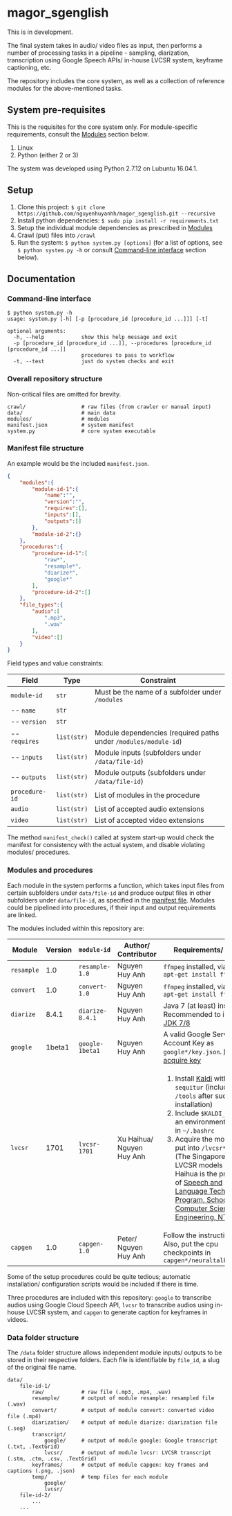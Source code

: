 # magor_sgenglish

This is in development.

The final system takes in audio/ video files as input, then performs a number of processing tasks in a pipeline - sampling, diarization, transcription using Google Speech APIs/ in-house LVCSR system, keyframe captioning, etc.

The repository includes the core system, as well as a collection of reference modules for the above-mentioned tasks.

## System pre-requisites

This is the requisites for the core system only. For module-specific requirements, consult the [Modules](#modules-and-procedures) section below.

1. Linux
1. Python (either 2 or 3)

The system was developed using Python 2.7.12 on Lubuntu 16.04.1.

## Setup

1. Clone this project: `$ git clone https://github.com/nguyenhuyanhh/magor_sgenglish.git --recursive`
1. Install python dependencies: `$ sudo pip install -r requirements.txt`
1. Setup the individual module dependencies as prescribed in [Modules](#modules-and-procedures)
1. Crawl (put) files into `/crawl`
1. Run the system: `$ python system.py [options]` (for a list of options, see `$ python system.py -h` or consult [Command-line interface](#command-line-interface) section below).

## Documentation

### Command-line interface

```
$ python system.py -h
usage: system.py [-h] [-p [procedure_id [procedure_id ...]]] [-t]

optional arguments:
  -h, --help            show this help message and exit
  -p [procedure_id [procedure_id ...]], --procedures [procedure_id [procedure_id ...]]
                        procedures to pass to workflow
  -t, --test            just do system checks and exit
```

### Overall repository structure

Non-critical files are omitted for brevity.

```
crawl/                  # raw files (from crawler or manual input)
data/                   # main data 
modules/                # modules
manifest.json           # system manifest
system.py               # core system executable
```

### Manifest file structure

An example would be the included `manifest.json`.

```json
{
    "modules":{
        "module-id-1":{
            "name":"",
            "version":"",
            "requires":[],
            "inputs":[],
            "outputs":[]
        },
        "module-id-2":{}
    },
    "procedures":{
        "procedure-id-1":[
            "raw*",
            "resample*",
            "diarize*",
            "google*"
        ],
        "procedure-id-2":[]
    },
    "file_types":{
        "audio":[
            ".mp3",
            ".wav"
        ],
        "video":[]
    }
}
```

Field types and value constraints:

| Field | Type | Constraint
| --- | --- | --- 
| `module-id` | `str` | Must be the name of a subfolder under `/modules`
| -- `name` | `str` | 
| -- `version` | `str` |
| -- `requires` | `list(str)` | Module dependencies (required paths under `/modules/module-id`)
| -- `inputs` | `list(str)` | Module inputs (subfolders under `/data/file-id`)
| -- `outputs` | `list(str)` | Module outputs (subfolders under `/data/file-id`)
| `procedure-id` | `list(str)` | List of modules in the procedure
| `audio` | `list(str)` | List of accepted audio extensions
| `video` | `list(str)` | List of accepted video extensions

The method `manifest_check()` called at system start-up would check the manifest for consistency with the actual system, and disable violating modules/ procedures.

### Modules and procedures

Each module in the system performs a function, which takes input files from certain subfolders under `data/file-id` and produce output files in other subfolders under `data/file-id`, as specified in the [manifest file](#manifest-file-structure). Modules could be pipelined into procedures, if their input and output requirements are linked.

The modules included within this repository are:

| Module | Version | `module-id` | Author/ Contributor | Requirements/ Setup
| --- | --- | --- | --- | ---
| `resample` | 1.0 | `resample-1.0` | Nguyen Huy Anh | `ffmpeg` installed, via `$ sudo apt-get install ffmpeg`
| `convert` | 1.0 | `convert-1.0` | Nguyen Huy Anh | `ffmpeg` installed, via `$ sudo apt-get install ffmpeg`
| `diarize` | 8.4.1 | `diarize-8.4.1` | Nguyen Huy Anh | Java 7 (at least) installed. Recommended to install [JDK 7/8](http://www.webupd8.org/2012/09/install-oracle-java-8-in-ubuntu-via-ppa.html)
| `google` | 1beta1 | `google-1beta1` | Nguyen Huy Anh | A valid Google Service Account Key as `google*/key.json`. [How to acquire key](https://support.google.com/googleapi/answer/6158849)
| `lvcsr` | 1701 | `lvcsr-1701` | Xu Haihua/ Nguyen Huy Anh | <ol><li>Install [Kaldi](https://github.com/kaldi-asr/kaldi) with `sequitur` (included in `/tools` after successful installation)</li><li>Include `$KALDI_ROOT` as an environment variable in `~/.bashrc`</li><li>Acquire the models and put into `/lvcsr*/systems` (The Singapore-English LVCSR models by Xu Haihua is the property of [Speech and Language Technology Program, School of Computer Science and Engineering, NTU](http://www.ntu.edu.sg/home/aseschng/SpeechTechWeb/About_Us/about_us.html))</li></ol>
| `capgen` | 1.0 | `capgen-1.0` | Peter/ Nguyen Huy Anh | Follow the instructions [here](https://github.com/karpathy/neuraltalk2). Also, put the cpu checkpoints in `capgen*/neuraltalk2/model/`

Some of the setup procedures could be quite tedious; automatic installation/ configuration scripts would be included if there is time.

Three procedures are included with this repository: `google` to transcribe audios using Google Cloud Speech API, `lvcsr` to transcribe audios using in-house LVCSR system, and `capgen` to generate caption for keyframes in videos. 

### Data folder structure

The `/data` folder structure allows independent module inputs/ outputs to be stored in their respective folders. Each file is identifiable by `file_id`, a slug of the original file name.

```
data/
    file-id-1/
        raw/            # raw file (.mp3, .mp4, .wav)
        resample/       # output of module resample: resampled file (.wav)
        convert/        # output of module convert: converted video file (.mp4)
        diarization/    # output of module diarize: diarization file (.seg)
        transcript/
            google/     # output of module google: Google transcript (.txt, .TextGrid)
            lvcsr/      # output of module lvcsr: LVCSR transcript (.stm, .ctm, .csv, .TextGrid)
        keyframes/      # output of module capgen: key frames and captions (.png, .json)
        temp/           # temp files for each module
            google/
            lvcsr/
    file-id-2/
        ...
    ...
```


